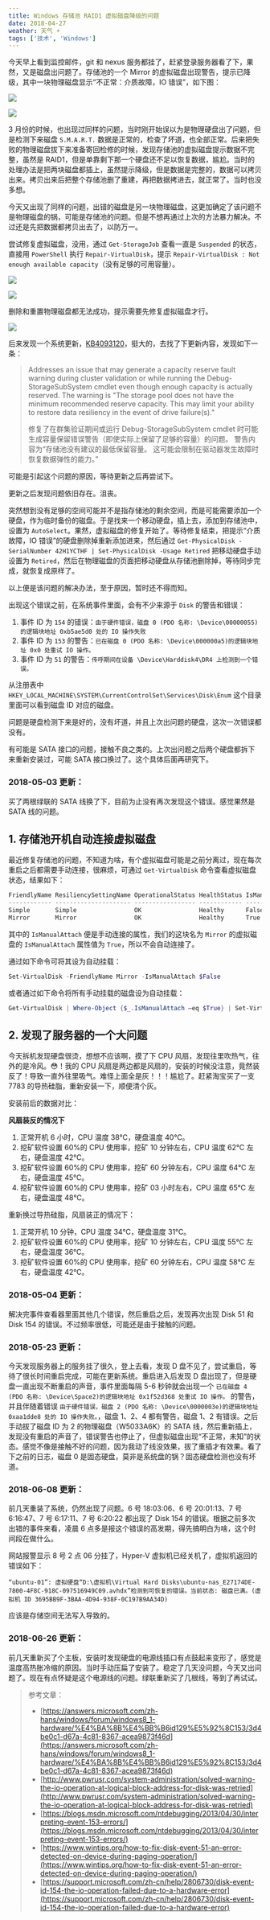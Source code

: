 ```yaml
---
title: Windows 存储池 RAID1 虚拟磁盘降级的问题
date: 2018-04-27
weather: 天气 ☀️
tags: ['技术', 'Windows']
---
```


今天早上看到监控邮件，git 和 nexus 服务都挂了，赶紧登录服务器看了下，果然，又是磁盘出问题了。存储池的一个 Mirror 的虚拟磁盘出现警告，提示已降级，其中一块物理磁盘显示“不正常：介质故障，IO 错误”，如下图：

![](/images/posts/fix-windows-storage-spaces-raid1-degraded-01.png)

![](/images/posts/fix-windows-storage-spaces-raid1-degraded-02.png)

3 月份的时候，也出现过同样的问题，当时刚开始误以为是物理硬盘出了问题，但是检测下来磁盘 `S.M.A.R.T.` 数据是正常的，检查了坏道，也全部正常。后来把失败的物理磁盘拔下来准备寄回检修的时候，发现存储池的虚拟磁盘提示数据不完整，虽然是 RAID1，但是单靠剩下那一个硬盘还不足以恢复数据，尴尬。当时的处理办法是把两块磁盘都插上，虽然提示降级，但是数据是完整的，数据可以拷贝出来。拷贝出来后把整个存储池删了重建，再把数据拷进去，就正常了。当时也没多想。

今天又出现了同样的问题，出错的磁盘是另一块物理磁盘，这更加确定了该问题不是物理磁盘的锅，可能是存储池的问题。但是不想再通过上次的方法暴力解决。不过还是先把数据都拷贝出去了，以防万一。

尝试修复虚拟磁盘，没用，通过 `Get-StorageJob` 查看一直是 `Suspended` 的状态，直接用 `PowerShell` 执行 `Repair-VirtualDisk`，提示 `Repair-VirtualDisk : Not enough available capacity`（没有足够的可用容量）。

![](/images/posts/fix-windows-storage-spaces-raid1-degraded-03.png)

![](/images/posts/fix-windows-storage-spaces-raid1-degraded-04.png)

删除和重置物理磁盘都无法成功，提示需要先修复虚拟磁盘才行。

![](/images/posts/fix-windows-storage-spaces-raid1-degraded-05.png)

后来发现一个系统更新，[KB4093120](https://support.microsoft.com/en-us/help/4093120/windows-10-update-kb4093120)，挺大的，去找了下更新内容，发现如下一条：

> Addresses an issue that may generate a capacity reserve fault warning during cluster validation or while running the Debug-StorageSubSystem cmdlet even though enough capacity is actually reserved. The warning is "The storage pool does not have the minimum recommended reserve capacity. This may limit your ability to restore data resiliency in the event of drive failure(s)."
>
> 修复了在群集验证期间或运行 Debug-StorageSubSystem cmdlet 时可能生成容量保留错误警告（即使实际上保留了足够的容量）的问题。 警告内容为“存储池没有建议的最低保留容量。 这可能会限制在驱动器发生故障时恢复数据弹性的能力。”

可能是引起这个问题的原因，等待更新之后再尝试下。

更新之后发现问题依旧存在。沮丧。

突然想到没有足够的空间可能并不是指存储池的剩余空间，而是可能需要添加一个硬盘，作为临时备份的磁盘。于是找来一个移动硬盘，插上去，添加到存储池中，设置为 `AutoSelect`。果然，虚拟磁盘的修复开始了。等待修复结束，把提示“介质故障，IO 错误”的硬盘删除掉重新添加进来，然后通过 `Get-PhysicalDisk -SerialNumber 42H1YCTHF | Set-PhysicalDisk -Usage Retired` 把移动硬盘手动设置为 `Retired`，然后在物理磁盘的页面把移动硬盘从存储池删除掉，等待同步完成，就恢复成原样了。

以上便是该问题的解决办法，至于原因，暂时还不得而知。

出现这个错误之前，在系统事件里面，会有不少来源于 `Disk` 的警告和错误：

1. 事件 ID 为 `154` 的错误：`由于硬件错误，磁盘 0 (PDO 名称: \Device\00000055)的逻辑块地址 0xb5ae5d0 处的 IO 操作失败`
2. 事件 ID 为 `153` 的警告：`已在磁盘 0 (PDO 名称: \Device\000000a5)的逻辑块地址 0x0 处重试 IO 操作。`
3. 事件 ID 为 `51` 的警告：`传呼期间在设备 \Device\Harddisk4\DR4 上检测到一个错误。`

从注册表中 `HKEY_LOCAL_MACHINE\SYSTEM\CurrentControlSet\Services\Disk\Enum` 这个目录里面可以看到磁盘 ID 对应的磁盘。

问题是硬盘检测下来是好的，没有坏道，并且上次出问题的硬盘，这次一次错误都没有。

有可能是 SATA 接口的问题，接触不良之类的。上次出问题之后两个硬盘都拆下来重新安装过，可能 SATA 接口换过了。这个具体后面再研究下。

### 2018-05-03 更新：

买了两根绿联的 SATA 线换了下，目前为止没有再次发现这个错误。感觉果然是 SATA 线的问题。

## 1. 存储池开机自动连接虚拟磁盘

最近修复存储池的问题，不知道为啥，有个虚拟磁盘可能是之前分离过，现在每次重启之后都需要手动连接，很麻烦，可通过 `Get-VirtualDisk` 命令查看虚拟磁盘状态，结果如下：

```powershell
FriendlyName ResiliencySettingName OperationalStatus HealthStatus IsManualAttach Size
------------ --------------------- ----------------- ------------ -------------- ----
Simple       Simple                OK                Healthy      False          1 TB
Mirror       Mirror                OK                Healthy      True           5 TB
```

其中的 `IsManualAttach` 便是手动连接的属性，我们的这块名为 `Mirror` 的虚拟磁盘的 `IsManualAttach` 属性值为 `True`，所以不会自动连接了。

通过如下命令可将其设为自动挂载：

```powershell
Set-VirtualDisk -FriendlyName Mirror -IsManualAttach $False
```

或者通过如下命令将所有手动挂载的磁盘设为自动挂载：

```powershell
Get-VirtualDisk | Where-Object {$_.IsManualAttach –eq $True} | Set-VirtualDisk –IsManualAttach $False
```

## 2. 发现了服务器的一个大问题

今天拆机发现硬盘很烫，想想不应该啊，摸了下 CPU 风扇，发现往里吹热气，往外的是冷风。😳！我的 CPU 风扇是两边都是风扇的，安装的时候没注意，竟然装反了！导致一直外往里吸气。难怪上面全是灰！！！尴尬了。赶紧淘宝买了一支 7783 的导热硅脂，重新安装一下，顺便清个灰。

安装前后的数据对比：

**风扇装反的情况下**

1. 正常开机 6 小时，CPU 温度 38℃，硬盘温度 40℃。
2. 挖矿软件设置 60%的 CPU 使用率，挖矿 10 分钟左右，CPU 温度 62℃ 左右，硬盘温度 42℃。
3. 挖矿软件设置 60%的 CPU 使用率，挖矿 60 分钟左右，CPU 温度 64℃ 左右，硬盘温度 45℃。
4. 挖矿软件设置 60%的 CPU 使用率，挖矿 03 小时左右，CPU 温度 65℃ 左右，硬盘温度 48℃。

重新换过导热硅脂，风扇装正的情况下：

1. 正常开机 10 分钟，CPU 温度 34℃，硬盘温度 31℃。
2. 挖矿软件设置 60%的 CPU 使用率，挖矿 10 分钟左右，CPU 温度 55℃ 左右，硬盘温度 36℃。
3. 挖矿软件设置 60%的 CPU 使用率，挖矿 60 分钟左右，CPU 温度 58℃ 左右，硬盘温度 42℃。

### 2018-05-04 更新：

解决完事件查看器里面其他几个错误，然后重启之后，发现再次出现 Disk 51 和 Disk 154 的错误。不过频率很低，可能还是由于接触的问题。

### 2018-05-23 更新：

今天发现服务器上的服务挂了很久，登上去看，发现 D 盘不见了，尝试重启，等待了很长时间重启完成，可能在更新系统。重启进入后发现 D 盘出现了，但是硬盘一直出现不断重启的声音，事件里面每隔 5-6 秒钟就会出现一个 `已在磁盘 4 (PDO 名称: \Device\Space2)的逻辑块地址 0x1f52d368 处重试 IO 操作。` 的警告，并且伴随着错误 `由于硬件错误，磁盘 2 (PDO 名称: \Device\0000003e)的逻辑块地址 0xaa1dde8 处的 IO 操作失败。`，磁盘 1、2、4 都有警告，磁盘 1、2 有错误。之后手动拔了磁盘 ID 为 2 的物理磁盘（W5033A6K）的 SATA 线，然后重新插上，发现没有重启的声音了，错误警告也停止了，但虚拟磁盘出现“不正常，未知”的状态。感觉不像是接触不好的问题，因为我动了线没效果，拔了重插才有效果。看了下之前的日志，磁盘 0 是固态硬盘，莫非是系统盘的锅？固态硬盘检测也没有坏道。

### 2018-06-08 更新：

前几天重装了系统，仍然出现了问题。6 号 18:03:06、6 号 20:01:13、7 号 6:16:47、7 号 6:17:11、7 号 6:20:22 都出现了 Disk 154 的错误。根据之前多次出错的事件来看，凌晨 6 点多是报这个错误的高发期，得先搞明白为啥，这个时间段在做什么。

网站报警显示 8 号 2 点 06 分挂了，Hyper-V 虚拟机已经关机了，虚拟机返回的错误如下：

```
“ubuntu-01”: 虚拟硬盘“D:\虚拟机\Virtual Hard Disks\ubuntu-nas_E27174DE-7800-4F8C-918C-097516949C09.avhdx”检测到可恢复的错误。当前状态: 磁盘已满。(虚拟机 ID 3695BB9F-3BAA-4D94-938F-0C197B9AA34D)
```

应该是存储空间无法写入导致的。

### 2018-06-26 更新：

前几天重新买了个主板，安装时发现硬盘的电源线插口有点鼓起来变形了，感觉是温度高热胀冷缩的原因。当时手动压扁了安装了。稳定了几天没问题，今天又出问题了。现在有点怀疑是这个电源线的问题。绿联重新买了几根线，等到了再试试。

> 参考文章：
>
> - [https://answers.microsoft.com/zh-hans/windows/forum/windows8_1-hardware/%E4%BA%8B%E4%BB%B6id129%E5%92%8C153/3d4be0c1-d67a-4c81-8367-acea9873f46d](https://answers.microsoft.com/zh-hans/windows/forum/windows8_1-hardware/%E4%BA%8B%E4%BB%B6id129%E5%92%8C153/3d4be0c1-d67a-4c81-8367-acea9873f46d)
> - [http://www.pwrusr.com/system-administration/solved-warning-the-io-operation-at-logical-block-address-for-disk-was-retried](http://www.pwrusr.com/system-administration/solved-warning-the-io-operation-at-logical-block-address-for-disk-was-retried)
> - [https://blogs.msdn.microsoft.com/ntdebugging/2013/04/30/interpreting-event-153-errors/](https://blogs.msdn.microsoft.com/ntdebugging/2013/04/30/interpreting-event-153-errors/)
> - [https://www.wintips.org/how-to-fix-disk-event-51-an-error-detected-on-device-during-paging-operation/](https://www.wintips.org/how-to-fix-disk-event-51-an-error-detected-on-device-during-paging-operation/)
> - [https://support.microsoft.com/zh-cn/help/2806730/disk-event-id-154-the-io-operation-failed-due-to-a-hardware-error](https://support.microsoft.com/zh-cn/help/2806730/disk-event-id-154-the-io-operation-failed-due-to-a-hardware-error)
